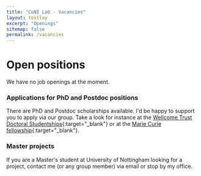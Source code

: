 ```yaml
---
title: "CoNI Lab - Vacancies"
layout: textlay
excerpt: "Openings"
sitemap: false
permalink: /vacancies
---
```


# Open positions

We have no job openings at the moment. 

### Applications for PhD and Postdoc positions

There are PhD and Postdoc scholarships available.  I'd be happy to support you to apply via our group. Take a look for instance at the [Wellcome Trust Doctoral Studentships](https://wellcome.ac.uk/grant-funding/schemes/four-year-phd-programmes-studentships-basic-scientists){:target="_blank"} or at the [Marie Curie fellowship](https://ec.europa.eu/research/mariecurieactions/about-msca/actions/if/index_en.htm){:target="_blank"}.

### Master projects 
If you are a Master's student at University of Nottingham looking for a project, contact me (or any group member) via email or stop by my office.

<p> &nbsp; </p>
